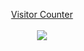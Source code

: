 <a target="blank" href="https://us-central1-core-xyz.cloudfunctions.net/github-visitor-count"><p align="center">Visitor Counter<br><br> <img src="https://us-central1-core-xyz.cloudfunctions.net/github-visitor-count?max-age=10" /></a>
